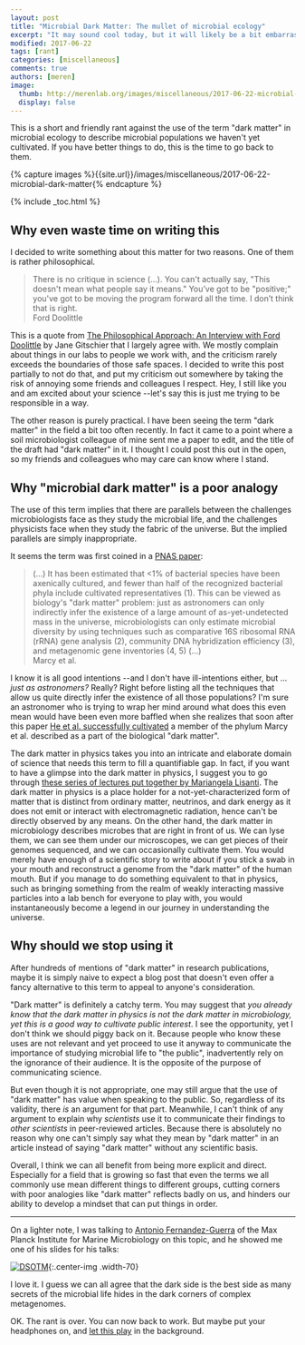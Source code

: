 ```yaml
---
layout: post
title: "Microbial Dark Matter: The mullet of microbial ecology"
excerpt: "It may sound cool today, but it will likely be a bit embarrassing to look back and see it in our history in about two decades from now."
modified: 2017-06-22
tags: [rant]
categories: [miscellaneous]
comments: true
authors: [meren]
image:
  thumb: http://merenlab.org/images/miscellaneous/2017-06-22-microbial-dark-matter/dark-side-of-metagenomes.png
  display: false
---
```


This is a short and friendly rant against the use of the term "dark matter" in microbial ecology to describe microbial populations we haven't yet cultivated. If you have better things to do, this is the time to go back to them.

{% capture images %}{{site.url}}/images/miscellaneous/2017-06-22-microbial-dark-matter{% endcapture %}

{% include _toc.html %}

## Why even waste time on writing this

I decided to write something about this matter for two reasons. One of them is rather philosophical. 

<blockquote>
There is no critique in science (...). You can't actually say, "This doesn't mean what people say it means." You’ve got to be "positive;" you've got to be moving the program forward all the time. I don’t think that is right.

<div class="blockquote-author">Ford Doolittle</div>
</blockquote>

This is a quote from [The Philosophical Approach: An Interview with Ford Doolittle](http://journals.plos.org/plosgenetics/article?id=10.1371/journal.pgen.1005173) by Jane Gitschier that I largely agree with. We mostly complain about things in our labs to people we work with, and the criticism rarely exceeds the boundaries of those safe spaces. I decided to write this post partially to not do that, and put my criticism out somewhere by taking the risk of annoying some friends and colleagues I respect. Hey, I still like you and am excited about your science --let's say this is just me trying to be responsible in a way.

The other reason is purely practical. I have been seeing the term "dark matter" in the field a bit too often recently. In fact it came to a point where a soil microbiologist colleague of mine sent me a paper to edit, and the title of the draft had "dark matter" in it. I thought I could post this out in the open, so my friends and colleagues who may care can know where I stand.

## Why "microbial dark matter" is a poor analogy

The use of this term implies that there are parallels between the challenges microbiologists face as they study the microbial life, and the challenges physicists face when they study the fabric of the universe. But the implied parallels are simply inappropriate.

It seems the term was first coined in a [PNAS paper](http://www.pnas.org/content/104/29/11889.full):

<blockquote>
(...) It has been estimated that <1% of bacterial species have been axenically cultured, and fewer than half of the recognized bacterial phyla include cultivated representatives (1). This can be viewed as biology's "dark matter" problem: just as astronomers can only indirectly infer the existence of a large amount of as-yet-undetected mass in the universe, microbiologists can only estimate microbial diversity by using techniques such as comparative 16S ribosomal RNA (rRNA) gene analysis (2), community DNA hybridization efficiency (3), and metagenomic gene inventories (4, 5) (...)

<div class="blockquote-author">Marcy et al.</div>
</blockquote>

I know it is all good intentions --and I don't have ill-intentions either, but ... *just as astronomers?* Really? Right before listing all the techniques that allow us quite directly infer the existence of all those populations? I'm sure an astronomer who is trying to wrap her mind around what does this even mean would have been even more baffled when she realizes that soon after this paper [He et al. successfully cultivated](http://www.pnas.org/content/112/1/244) a member of the phylum Marcy et al. described as a part of the biological "dark matter".

The dark matter in physics takes you into an intricate and elaborate domain of science that needs this term to fill a quantifiable gap. In fact, if you want to have a glimpse into the dark matter in physics, I suggest you to go through [these series of lectures put together by Mariangela Lisanti](https://arxiv.org/pdf/1603.03797.pdf). The dark matter in physics is a place holder for a not-yet-characterized form of matter that is distinct from ordinary matter, neutrinos, and dark energy as it does not emit or interact with electromagnetic radiation, hence can't be directly observed by any means. On the other hand, the dark matter in microbiology describes microbes that are right in front of us. We can lyse them, we can see them under our microscopes, we can get pieces of their genomes sequenced, and we can occasionally cultivate them. You would merely have enough of a scientific story to write about if you stick a swab in your mouth and reconstruct a genome from the "dark matter" of the human mouth. But if you manage to do something equivalent to that in physics, such as bringing something from the realm of weakly interacting massive particles into a lab bench for everyone to play with, you would instantaneously become a legend in our journey in understanding the universe.


## Why should we stop using it

After hundreds of mentions of "dark matter" in research publications, maybe it is simply naive to expect a blog post that doesn't even offer a fancy alternative to this term to appeal to anyone's consideration.

"Dark matter" is definitely a catchy term. You may suggest that *you already know that the dark matter in physics is not the dark matter in microbiology, yet this is a good way to cultivate public interest*. I see the opportunity, yet I don't think we should piggy back on it. Because people who know these uses are not relevant and yet proceed to use it anyway to communicate the importance of studying microbial life to "the public", inadvertently rely on the ignorance of their audience. It is the opposite of the purpose of communicating science.

But even though it is not appropriate, one may still argue that the use of "dark matter" has value when speaking to the public. So, regardless of its validity, there *is* an argument for that part. Meanwhile, I can't think of any argument to explain why *scientists* use it to communicate their findings to *other scientists* in peer-reviewed articles. Because there is absolutely no reason why one can't simply say what they mean by "dark matter" in an article instead of saying "dark matter" without any scientific basis.

Overall, I think we can all benefit from being more explicit and direct. Especially for a field that is growing so fast that even the terms we all commonly use mean different things to different groups, cutting corners with poor analogies like "dark matter" reflects badly on us, and hinders our ability to develop a mindset that can put things in order.

---

On a lighter note, I was talking to [Antonio Fernandez-Guerra](https://scholar.google.com/citations?user=wA7Hrk8AAAAJ) of the Max Planck Institute for Marine Microbiology on this topic, and he showed me one of his slides for his talks:

[![DSOTM]({{images}}/dark-side-of-metagenomes.png)]({{images}}/dark-side-of-metagenomes.png){:.center-img .width-70}

I love it. I guess we can all agree that the dark side is the best side as many secrets of the microbial life hides in the dark corners of complex metagenomes.

OK. The rant is over. You can now back to work. But maybe put your headphones on, and [let this play](https://www.youtube.com/watch?v=YI67GAQYsRc) in the background.